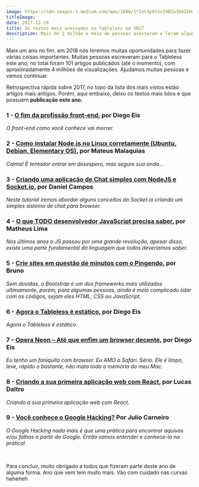 ```yaml
---
image: https://cdn-images-1.medium.com/max/1600/1*InCdy8t3c29BZo3D0IkHxg.jpeg
titleImage: 
date: 2017-12-28
title: Os textos mais acessados no Tableless em 2017
description: Mais de 1 milhão e meio de pessoas acessaram e leram algum artigo.
---
```


Mais um ano no fim, em 2018 nós teremos muitas oportunidades para fazer várias coisas importantes. 
Muitas pessoas escreveram para o Tableless este ano, no total foram 101 artigos publicados (até o momento), 
com aproximadamente 4 milhões de visualizações.  Ajudamos muitas pessoas e vamos continuar.

Retrospectiva rápida sobre 2017, no topo da lista dos mais vistos estão artigos mais antigos. Porém, aqui embaixo, 
deixo os textos mais lidos e que possuem **publicação este ano.** 

### 1 - [O fim da profissão front-end](https://tableless.com.br/carreira-de-front-end-vai-morrer/), por Diego Eis

*O front-end como você conhece vai morrer.*

### 2 - [Como instalar Node.js no Linux corretamente (Ubuntu, Debian, Elementary OS)](https://tableless.com.br/como-instalar-node-js-no-linux-corretamente-ubuntu-debian-elementary-os/), por Mateus Malaquias

*Calma! É tentador entrar em desespero, mas segure sua onda…*

### 3 - [Criando uma aplicação de Chat simples com NodeJS e Socket.io](https://tableless.com.br/criando-uma-aplicacao-de-chat-simples-com-nodejs-e-socket-io/), por Daniel Campos

*Neste tutorial iremos abordar alguns conceitos do Socket.io criando um simples sistema de chat para browser.*

### 4 - [O que TODO desenvolvedor JavaScript precisa saber](https://tableless.com.br/o-que-todo-dev-js-precisa-saber/), por Matheus Lima

*Nos últimos anos o JS passou por uma grande revolução, apesar disso, existe uma parte fundamental da linguagem que todos deveríamos saber.*

### 5 - [Crie sites em questão de minutos com o Pingendo](https://tableless.com.br/crie-sites-em-questao-de-minutos-com-o-pingendo/), por Bruno

*Sem dúvidas, o Bootstrap é um dos frameworks mais utilizados ultimamente, porém, para algumas pessoas, ainda é meio complicado lidar com os códigos, sejam eles HTML, CSS ou JavaScript.*

### 6 - [Agora o Tableless é estático](https://tableless.com.br/site-tableless-estatico/), por Diego Eis

*Agora o Tableless é estático.*

### 7 - [Opera Neon – Até que enfim um browser decente](https://tableless.com.br/opera-neon-ate-que-enfim-um-browser-decente/), por Diego Eis

*Eu tenho um faniquito com browser. Eu AMO o Safari. Sério. Ele é limpo, leve, rápido o bastante, não mata toda a memória do meu Mac.*

### 8 - [Criando a sua primeira aplicação web com React](https://tableless.com.br/criando-sua-primeira-aplicacao-web-com-react/), por Lucas Daltro

*Criando a sua primeira aplicação web com React.*

### 9 - [Você conhece o Google Hacking?](https://tableless.com.br/voce-conhece-google-hacking/) Por Julio Carneiro

*O Google Hacking nada mais é que uma prática para encontrar aquivos e/ou falhas a partir do Google. Então vamos entender e conhece-lo na prática!*

<br/>

Para concluir, muito obrigado a todos que fizeram parte deste ano de alguma forma. Ano que vem tem muito mais. Vão com cuidado nas curvas heheheh
